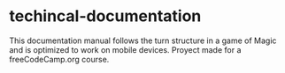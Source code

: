 # techincal-documentation
This documentation manual follows the turn structure in a game of Magic and is optimized to work on mobile devices. Proyect made for a freeCodeCamp.org course.
